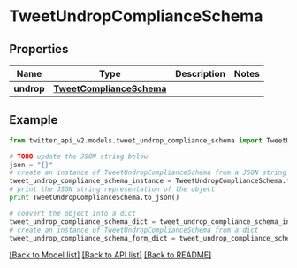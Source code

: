 # TweetUndropComplianceSchema


## Properties
Name | Type | Description | Notes
------------ | ------------- | ------------- | -------------
**undrop** | [**TweetComplianceSchema**](TweetComplianceSchema.md) |  | 

## Example

```python
from twitter_api_v2.models.tweet_undrop_compliance_schema import TweetUndropComplianceSchema

# TODO update the JSON string below
json = "{}"
# create an instance of TweetUndropComplianceSchema from a JSON string
tweet_undrop_compliance_schema_instance = TweetUndropComplianceSchema.from_json(json)
# print the JSON string representation of the object
print TweetUndropComplianceSchema.to_json()

# convert the object into a dict
tweet_undrop_compliance_schema_dict = tweet_undrop_compliance_schema_instance.to_dict()
# create an instance of TweetUndropComplianceSchema from a dict
tweet_undrop_compliance_schema_form_dict = tweet_undrop_compliance_schema.from_dict(tweet_undrop_compliance_schema_dict)
```
[[Back to Model list]](../README.md#documentation-for-models) [[Back to API list]](../README.md#documentation-for-api-endpoints) [[Back to README]](../README.md)


